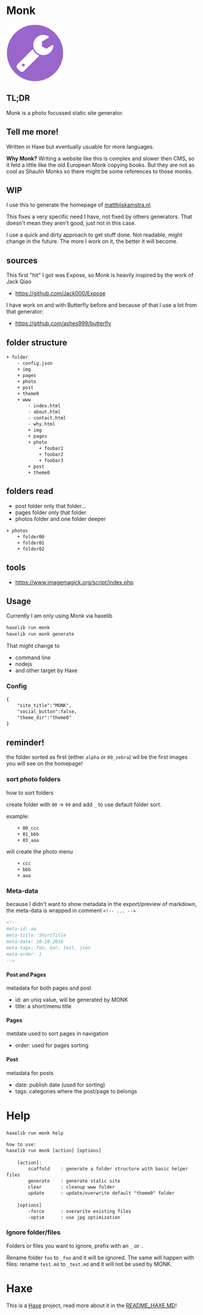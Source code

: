 # Monk

![](icon.png)

## TL;DR

Monk is a photo focussed static site generator.

## Tell me more!

Written in Haxe but eventually usuable for more languages.

**Why Monk?** Writing a website like this is complex and slower then CMS, so it feld a little like the old European Monk copying books.
But they are not as cool as Shaulin Monks so there might be some references to those monks.

## WIP

I use this to generate the homepage of [matthijskamstra.nl](http://www.matthijskamstra.nl).

This fixes a very specific need I have, not fixed by others generators. That doesn't mean they aren't good, just not in this case.

I use a quick and dirty approach to get stuff done. Not readable, might change in the future.
The more I work on it, the better it will become.

## sources

This first "hit" I got was Expose, so Monk is heavily inspired by the work of Jack Qiao

- <https://github.com/Jack000/Expose>

I have work on and with Butterfly before and because of that I use a lot from that generator:

- <https://github.com/ashes999/butterfly>



## folder structure


```
+ folder
	- config.json
	+ img
	+ pages
	+ photo
	+ post
	+ theme0
	+ www
		- index.html
		- about.html
		- contact.html
		- why.html
		+ img
		+ pages
		+ photo
			+ foobar1
			+ foobar2
			+ foobar3
		+ post
		+ theme0
```


## folders read

- post folder only that folder...
- pages folder only that folder
- photos folder and one folder deeper

```
+ photos
	+ folder00
	+ folder01
	+ folder02
```

## tools

- <https://www.imagemagick.org/script/index.php>

## Usage

Currently I am only using Monk via haxelib

```bash
haxelib run monk
haxelib run monk generate
```

That might change to

- command line
- nodejs
- and other target by Haxe


### Config


```
{
	"site_title":"MONK",
	"social_button":false,
	"theme_dir":"theme0"
}
```



## reminder!

the folder sorted as first (either `alpha` or `00_zebra`) wil be the first images you will see on the homepage!

### sort photo folders

how to sort folders

create folder with `00` -> `99`  and add `_` to use default folder sort.

example:
```
	+ 00_ccc
	+ 01_bbb
	+ 03_aaa
```

will create the photo menu

```
	+ ccc
	+ bbb
	+ aaa
```


### Meta-data

because I didn't want to show metadata in the export/preview of markdown, the meta-data is wrapped in comment `<!-- ... -->`

```html
<!--
meta-id: aa
meta-title: ShortTitle
meta-date: 10-10-2016
meta-tags: foo, bar, test, json
meta-order: 1
-->
```

#### Post and Pages

metadata for both pages and post

- id: an uniq value, will be generated by MONK
- title: a short/menu title

#### Pages

metdate used to sort pages in navigation

- order: used for pages sorting

#### Post

metadata for posts

- date: publish date (used for sorting)
- tags: categories where the post/page to belongs



# Help

`haxelib run monk help`

```
how to use:
haxelib run monk [action] [options]

	[action]:
		scaffold 	: generate a folder structure with basic helper files
		generate	: generate static site
		clear		: cleanup www folder
		update		: update/overwrite default "theme0" folder

	[options]
		-force 		: overwrite existing files
		-optim 		: use jpg optimization

```




### Ignore folder/files

Folders or files you want to ignore, prefix with an `_` or `.`

Rename folder `foo` to `_foo` and it will be ignored.
The same will happen with files: rename `test.md` to `_test.md` and it will not be used by MONK.





# Haxe

This is a [Haxe](http://www.haxe.org) project, read more about it in the [README_HAXE.MD](README_HAXE.MD)!
